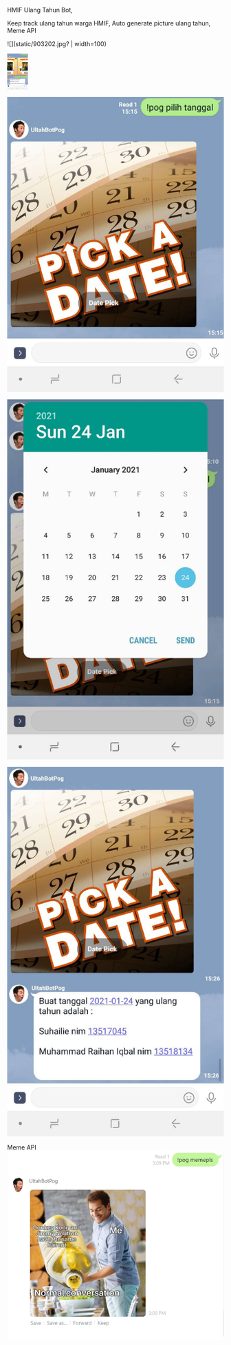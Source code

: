 HMIF Ulang Tahun Bot,

Keep track ulang tahun warga HMIF,
Auto generate picture ulang tahun,
Meme API

![](static/903202.jpg? | width=100)

<img src="static/903202.jpg" width="48">

![](static/Zero.jpg?=100x20)


![](static/One.jpg?=100x20)

![](static/two.jpg?=100x20)

Meme API
![](static/1611475777582.jpg?=100x20)
